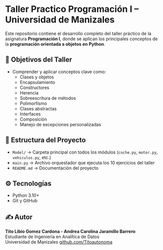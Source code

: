 # Taller Practico Programación I – Universidad de Manizales

Este repositorio contiene el desarrollo completo del taller práctico de la asignatura **Programación I**, donde se aplican los principales conceptos de la **programación orientada a objetos en Python**.

## 🧠 Objetivos del Taller

- Comprender y aplicar conceptos clave como:
  - Clases y objetos
  - Encapsulamiento
  - Constructores
  - Herencia
  - Sobreescritura de métodos
  - Polimorfismo
  - Clases abstractas
  - Interfaces
  - Composición
  - Manejo de excepciones personalizadas

## 📁 Estructura del Proyecto

- `Model/` → Carpeta principal con todos los módulos (`coche.py`, `motor.py`, `vehiculos.py`, etc.)
- `main.py` → Archivo orquestador que ejecuta los 10 ejercicios del taller
- `README.md` → Documentación del proyecto

## ⚙️ Tecnologías

- Python 3.10+
- Git y GitHub

## ✍️ Autor

**Tito Libio Gomez Cardona - Andrea Carolina Jaramillo Barrero**  
Estudiante de Ingeniería en Analítica de Datos  
Universidad de Manizales
[github.com/Titoautonoma](https://github.com/Titoautonoma)
